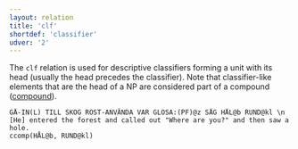 ```yaml
---
layout: relation
title: 'clf'
shortdef: 'classifier'
udver: '2'
---
```


The `clf` relation is used for descriptive classifiers forming a unit with its head (usually the head precedes the classifier). Note that classifier-like elements that are the head of a NP are considered part of a compound ([compound]()).

~~~ sdparse
GÅ-IN(L) TILL SKOG RÖST-ANVÄNDA VAR GLOSA:(PF)@z SÅG HÅL@b RUND@kl \n [He] entered the forest and called out "Where are you?" and then saw a hole.
ccomp(HÅL@b, RUND@kl)
~~~
<!-- Interlanguage links updated Pá kvě 14 11:08:56 CEST 2021 -->
